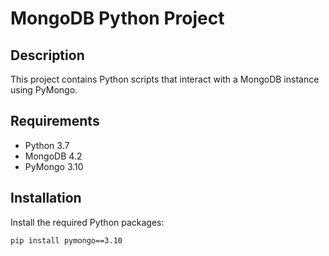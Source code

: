 # MongoDB Python Project

## Description
This project contains Python scripts that interact with a MongoDB instance using PyMongo.

## Requirements
- Python 3.7
- MongoDB 4.2
- PyMongo 3.10

## Installation
Install the required Python packages:
```bash
pip install pymongo==3.10
